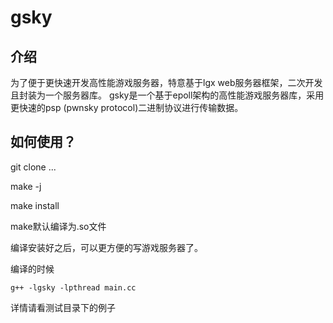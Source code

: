 # gsky

## 介绍

为了便于更快速开发高性能游戏服务器，特意基于lgx web服务器框架，二次开发且封装为一个服务器库。
gsky是一个基于epoll架构的高性能游戏服务器库，采用更快速的psp (pwnsky protocol)二进制协议进行传输数据。


## 如何使用？

git clone ...

make -j

make install

make默认编译为.so文件

编译安装好之后，可以更方便的写游戏服务器了。



编译的时候

```
g++ -lgsky -lpthread main.cc
```


详情请看测试目录下的例子

